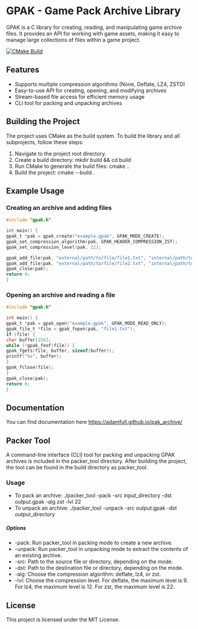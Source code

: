 # GPAK - Game Pack Archive Library
GPAK is a C library for creating, reading, and manipulating game archive files. It provides an API for working with game assets, making it easy to manage large collections of files within a game project.

[![CMake Build](https://github.com/adamfull/pak_archive/actions/workflows/build_test.yml/badge.svg)](https://github.com/adamfull/pak_archive/actions/workflows/build_test.yml)

## Features
- Supports multiple compression algorithms (None, Deflate, LZ4, ZSTD)
- Easy-to-use API for creating, opening, and modifying archives
- Stream-based file access for efficient memory usage
- CLI tool for packing and unpacking archives

## Building the Project
The project uses CMake as the build system. To build the library and all subprojects, follow these steps:

1. Navigate to the project root directory.
2. Create a build directory: mkdir build && cd build
3. Run CMake to generate the build files: cmake ..
4. Build the project: cmake --build .

## Example Usage
### Creating an archive and adding files
```c
#include "gpak.h"

int main() {
gpak_t *pak = gpak_create("example.gpak", GPAK_MODE_CREATE);
gpak_set_compression_algorithm(pak, GPAK_HEADER_COMPRESSION_ZST);
gpak_set_compression_level(pak, 22);

gpak_add_file(pak, "external/path/to/file/file1.txt", "internal/path/to/file/file1.txt");
gpak_add_file(pak, "external/path/to/file/file2.txt", "internal/path/to/file/file2.txt");
gpak_close(pak);
return 0;
}
```

### Opening an archive and reading a file
```c
#include "gpak.h"

int main() {
gpak_t *pak = gpak_open("example.gpak", GPAK_MODE_READ_ONLY);
gpak_file_t *file = gpak_fopen(pak, "file1.txt");
if (file) {
char buffer[256];
while (!gpak_feof(file)) {
gpak_fgets(file, buffer, sizeof(buffer));
printf("%s", buffer);
}
gpak_fclose(file);
}
gpak_close(pak);
return 0;
}
```
## Documentation
You can find documentation here https://adamfull.github.io/pak_archive/

## Packer Tool
A command-line interface (CLI) tool for packing and unpacking GPAK archives is included in the packer_tool directory. After building the project, the tool can be found in the build directory as packer_tool.

### Usage
- To pack an archive: ./packer_tool -pack -src input_directory -dst output.gpak -alg zst -lvl 22
- To unpack an archive: ./packer_tool -unpack -src output.gpak -dst output_directory

##### Options
- -pack: Run packer_tool in packing mode to create a new archive.
- -unpack: Run packer_tool in unpacking mode to extract the contents of an existing archive.
- -src: Path to the source file or directory, depending on the mode.
- -dst: Path to the destination file or directory, depending on the mode.
- -alg: Choose the compression algorithm: deflate, lz4, or zst.
- -lvl: Choose the compression level. For deflate, the maximum level is 9. For lz4, the maximum level is 12. For zst, the maximum level is 22.

## License
This project is licensed under the MIT License.
